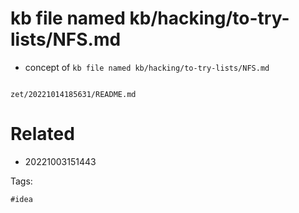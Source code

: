 # kb file named kb/hacking/to-try-lists/NFS.md

- concept of `kb file named kb/hacking/to-try-lists/NFS.md`

```
```

` zet/20221014185631/README.md `

# Related

- 20221003151443

Tags:

    #idea
